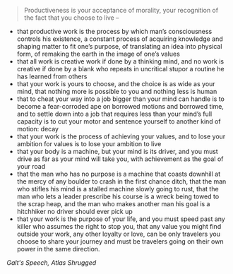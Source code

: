> Productiveness is your acceptance of morality, your recognition of the fact that you choose to live –
* that productive work is the process by which man’s consciousness controls his existence, a constant process of acquiring knowledge and shaping matter to fit one’s purpose, of translating an idea into physical form, of remaking the earth in the image of one’s values
* that all work is creative work if done by a thinking mind, and no work is creative if done by a blank who repeats in uncritical stupor a routine he has learned from others
* that your work is yours to choose, and the choice is as wide as your mind, that nothing more is possible to you and nothing less is human
* that to cheat your way into a job bigger than your mind can handle is to become a fear-corroded ape on borrowed motions and borrowed time, and to settle down into a job that requires less than your mind’s full capacity is to cut your motor and sentence yourself to another kind of motion: decay
* that your work is the process of achieving your values, and to lose your ambition for values is to lose your ambition to live
* that your body is a machine, but your mind is its driver, and you must drive as far as your mind will take you, with achievement as the goal of your road
* that the man who has no purpose is a machine that coasts downhill at the mercy of any boulder to crash in the first chance ditch, that the man who stifles his mind is a stalled machine slowly going to rust, that the man who lets a leader prescribe his course is a wreck being towed to the scrap heap, and the man who makes another man his goal is a hitchhiker no driver should ever pick up
* that your work is the purpose of your life, and you must speed past any killer who assumes the right to stop you, that any value you might find outside your work, any other loyalty or love, can be only travelers you choose to share your journey and must be travelers going on their own power in the same direction.

*Galt's Speech, Atlas Shrugged*
